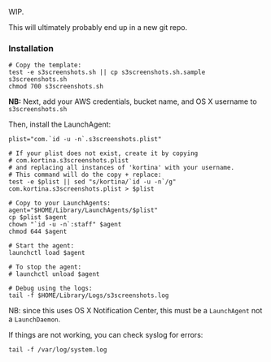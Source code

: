 WIP.

This will ultimately probably end up in a new git repo.

### Installation

    # Copy the template:
    test -e s3screenshots.sh || cp s3screenshots.sh.sample s3screenshots.sh
    chmod 700 s3screenshots.sh

**NB:** Next, add your AWS credentials, bucket name, and OS X username to `s3screenshots.sh`

Then, install the LaunchAgent:

    plist="com.`id -u -n`.s3screenshots.plist"

    # If your plist does not exist, create it by copying
    # com.kortina.s3screenshots.plist
    # and replacing all instances of 'kortina' with your username.
    # This command will do the copy + replace:
    test -e $plist || sed "s/kortina/`id -u -n`/g" com.kortina.s3screenshots.plist > $plist

    # Copy to your LaunchAgents:
    agent="$HOME/Library/LaunchAgents/$plist"
    cp $plist $agent
    chown "`id -u -n`:staff" $agent
    chmod 644 $agent

    # Start the agent:
    launchctl load $agent
    
    # To stop the agent:
    # launchctl unload $agent
    
    # Debug using the logs:
    tail -f $HOME/Library/Logs/s3screenshots.log

NB: since this uses OS X Notification Center, this must be a `LaunchAgent` not a `LaunchDaemon`.

If things are not working, you can check syslog for errors:

    tail -f /var/log/system.log
